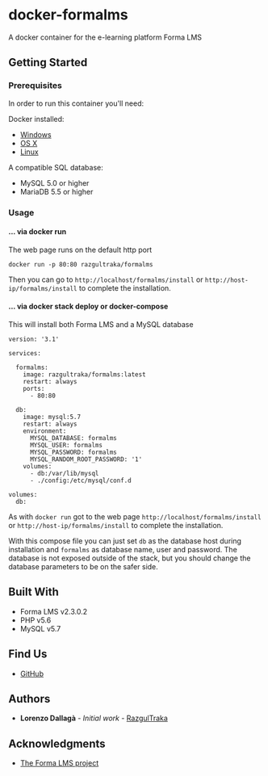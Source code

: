 # docker-formalms

A docker container for the e-learning platform Forma LMS

## Getting Started

### Prerequisites

In order to run this container you'll need: 

Docker installed:

* [Windows](https://docs.docker.com/windows/started)
* [OS X](https://docs.docker.com/mac/started/)
* [Linux](https://docs.docker.com/linux/started/)

A compatible SQL database:

* MySQL 5.0 or higher
* MariaDB  5.5 or higher

### Usage

#### ... via docker run

The web page runs on the default http port

```shell
docker run -p 80:80 razgultraka/formalms
```
Then you can go to `http://localhost/formalms/install` or `http://host-ip/formalms/install` to complete the installation.

#### ... via docker stack deploy or docker-compose

This will install both Forma LMS and a MySQL database

```shell
version: '3.1'

services:

  formalms:
    image: razgultraka/formalms:latest
    restart: always
    ports:
      - 80:80
      
  db:
    image: mysql:5.7
    restart: always
    environment:
      MYSQL_DATABASE: formalms
      MYSQL_USER: formalms
      MYSQL_PASSWORD: formalms
      MYSQL_RANDOM_ROOT_PASSWORD: '1'
    volumes:
      - db:/var/lib/mysql
      - ./config:/etc/mysql/conf.d

volumes:
  db:
```

As with `docker run` got to the web page `http://localhost/formalms/install` or `http://host-ip/formalms/install` to complete the installation.

With this compose file you can just set `db` as the database host during installation and `formalms` as database name, user and password.
The database is not exposed outside of the stack, but you should change the database parameters to be on the safer side.

## Built With

* Forma LMS v2.3.0.2
* PHP v5.6
* MySQL v5.7

## Find Us

* [GitHub](https://github.com/RazgulTraka)

## Authors

* **Lorenzo Dallagà** - *Initial work* - [RazgulTraka](https://github.com/RazgulTraka)

## Acknowledgments

* [The Forma LMS project](https://www.formalms.org/)
